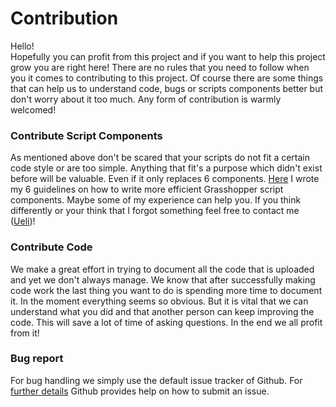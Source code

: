 # Contribution
Hello!  
Hopefully you can profit from this project and if you want to help this project grow you are right here!
There are no rules that you need to follow when you it comes to contributing to this project. Of course there are some things that can help us to understand code, bugs or scripts components better but don't worry about it too much. Any form of contribution is warmly welcomed!

### Contribute Script Components
As mentioned above don't be scared that your scripts do not fit a certain code style or are too simple. Anything that fit's a purpose which didn't exist before will be valuable. Even if it only replaces 6 components.
[Here] I wrote my 6 guidelines on how to write more efficient Grasshopper script components. Maybe some of my experience can help you. If you think differently or your think that I forgot something feel free to contact me ([Ueli])!

### Contribute Code
We make a great effort in trying to document all the code that is uploaded and yet we don't always manage. We know that after successfully making code work the last thing you want to do is spending more time to document it. In the moment everything seems so obvious. But it is vital that we can understand what you did and that another person can keep improving the code. This will save a lot of time of asking questions. In the end we all profit from it!

### Bug report
For bug handling we simply use the default issue tracker of Github. For [further details] Github provides help on how to submit an issue.

[further details]: https://help.github.com/en/github/managing-your-work-on-github/creating-an-issue "Creating an issue"
[Here]: https://github.com/usaluz/Scribneria-Poaceae/blob/master/docs/GuidelinesWrittingGrasshoperScriptComponent.md "Guidelines writting script components"
[Ueli]: usaluz@outlook.de "Email Ueli"
